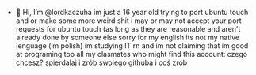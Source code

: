 - 👋 Hi, I’m @lordkaczuha
im just a 16 year old trying to port ubuntu touch and or make some more weird shit
i may or may not accept your port requests for ubuntu touch (as long as they are reasonable and aren't already done by someone else
sorry for my english its not my native lenguage (im polish)
im studying IT rn and im not claiming that im good at programing
too all my clasmates who might find this account: czego chcesz? spierdalaj i zrób swoiego githuba i coś zrób
